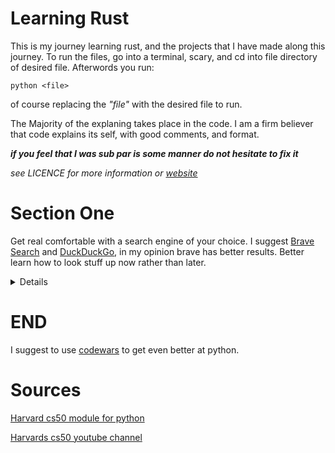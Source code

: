 # Learning Rust

This is my journey learning rust, and the projects that I have
made along this journey. To run the files, go into a terminal,
scary, and cd into file directory of desired file.
Afterwords you run:

    python <file>

of course replacing the _"file"_ with the desired file to run.

The Majority of the explaning takes place in the code. I am a
firm believer that code explains its self, with good comments,
and format.

___if you feel that I was sub par is some manner do not hesitate to
fix it___

_see LICENCE for more information or [website](https://unlicense.org/)_

<!-- end of intro -->


# Section One

<!-- Summery of Section One -->
Get real comfortable with a search engine of your choice.
I suggest [Brave Search](https://search.brave.com/) and
[DuckDuckGo](https://duckduckgo.com/), in my opinion brave has better results.
Better learn how to look stuff up now rather than later.


<!-- Details of Section One -->
<details>
<a href="https://www.youtube.com/c/cs50/videos">cs50s youtube</a>

Specifically we are looking at <a
href="https://youtu.be/4zy0z5W0-w4">week six</a>

<h3><a href="https://cs50.harvard.edu/x/2022/psets/6/">Problem Set</a></h3>

This is a set of problems from harvards cs50 course.

- [Hello, World](./01/problemset01.py)
- [Mario reversed half-pyramid](./01/problemset02.py)
- [Mario double half-pyramid](./01/problemset03.py)



<h3><a href="https://cs50.harvard.edu/x/2022/labs/6/">Lab</a></h3>

This is a lab from the cs50 course, we shall use this to learn
python.


</details>


<!-- end of section one -->


# END

I suggest to use [codewars](https://www.codewars.com/) to get even better at python.


# Sources

[Harvard cs50 module for python](https://cs50.harvard.edu/x/2022/psets/6/)

[Harvards cs50 youtube channel](https://www.youtube.com/c/cs50/videos)





<!-- vim: textwidth=64
